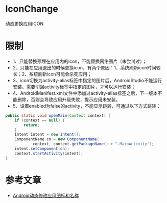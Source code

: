 # IconChange

动态更换应用ICON

# 限制

- 1、只能替换预埋在应用内的icon，不能替换网络图片（未尝试过）；
- 2、只能在应用退出的时候更换icon，有两个原因：1、系统刷新icon时间较长；2、系统刷新icon可能会杀死应用；
- 3、icon切换为activity-alias标签中指定的图片后，AndroidStudio不能运行安装。需要切回activity标签中指定的图片，才可以运行安装；
- 4、AndroidManifest.xml文件中添加过activity-alias标签之后，下一版本不能删除，否则会导致应用升级失败，提示应用未安装。
- 5、设置enabled为false的activity，不能显示跳转，可通过以下方式跳转：

```java
public static void openMain(Context context) {
    if (context == null) {
        return;
    }
    Intent intent = new Intent();
    ComponentName cn = new ComponentName(
            context, context.getPackageName() + ".MainActivity");
    intent.setComponent(cn);
    context.startActivity(intent);
}
```

# 参考文章

- [Android动态修改应用图标和名称](https://juejin.im/post/5c36f2226fb9a049b7809170)
